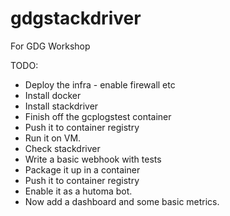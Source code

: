 # gdgstackdriver
For GDG Workshop

TODO:
* Deploy the infra - enable firewall etc
* Install docker 
* Install stackdriver
* Finish off the gcplogstest container
* Push it to container registry
* Run it on VM.
* Check stackdriver 
* Write a basic webhook with tests
* Package it up in a container
* Push it to container registry
* Enable it as a hutoma bot. 
* Now add a dashboard and some basic metrics. 




